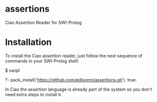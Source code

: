assertions
==========

Ciao Assertion Reader for SWI-Prolog

Installation
============
To install the Ciao assertion reader, just follow the next sequence of commands
in your SWI-Prolog shell:

  $ swipl

  ?- pack_install('https://github.com/edisonm/assertions.git').
  true.

In Ciao the assertion language is already part of the system so you
don't need extra steps to install it.
